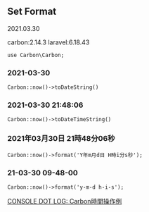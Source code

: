 ## Set Format
2021.03.30

carbon:2.14.3
laravel:6.18.43

```
use Carbon\Carbon;
```

### 2021-03-30
```
Carbon::now()->toDateString()
```

### 2021-03-30 21:48:06
```
Carbon::now()->toDateTimeString()
```

### 2021年03月30日 21時48分06秒
```
Carbon::now()->format('Y年m月d日 H時i分s秒');
```

### 21-03-30 09-48-00
```
Carbon::now()->format('y-m-d h-i-s');
```

[CONSOLE DOT LOG: Carbon時間操作例](https://blog.capilano-fw.com/?p=867)